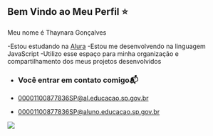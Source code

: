 ## Bem Vindo ao Meu Perfil ⭐

Meu nome é Thaynara Gonçalves

-Estou estudando na [Alura](https://www.alura.com.br)
-Estou me desenvolvendo na linguagem JavaScript
-Utilizo esse espaço para minha organização e compartilhamento dos meus projetos desenvolvidos

- ### Você entrar em contato comigo📬

- 00001100877836SP@al.educacao.sp.gov.br
  
- 00001100877836SP@aluno.educacao.sp.gov.br

![](https://media1.tenor.com/m/FP3pCwP-fesAAAAC/yunifan-mrqueen.gif)

